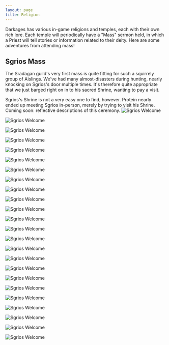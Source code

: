 ```yaml
---
layout: page
title: Religion
---
```


Darkages has various in-game religions and temples, each with their own rich lore. Each temple will periodically have a "Mass" sermon held, in which a Priest will tell stories or information related to their deity. Here are some adventures from attending mass!

## Sgrios Mass

The Sradagan guild's very first mass is quite fitting for such a squirrely group of Aislings. We've had many almost-disasters during hunting, nearly knocking on Sgrios's door multiple times. It's therefore quite appropriate that we just barged right on in to his sacred Shrine, wanting to pay a visit.

Sgrios's Shrine is not a very easy one to find, however. Protein nearly ended up meeting Sgrios in-person, merely by trying to visit his Shrine. Coming soon: reflective descriptions of this ceremony.
![Sgrios Welcome](/public/images/sgrios/sgrios-welcome.png)

![Sgrios Welcome](/public/images/sgrios/pre-mass.png)

![Sgrios Welcome](/public/images/sgrios/mass-start.png)

![Sgrios Welcome](/public/images/sgrios/mass-1.png)

![Sgrios Welcome](/public/images/sgrios/mass-2.png)

![Sgrios Welcome](/public/images/sgrios/crasher-bad.png)

![Sgrios Welcome](/public/images/sgrios/rikujo-dark-side.png)

![Sgrios Welcome](/public/images/sgrios/protein-retelling-entry.png)

![Sgrios Welcome](/public/images/sgrios/lies.png)

![Sgrios Welcome](/public/images/sgrios/spion-sgrios-1.png)

![Sgrios Welcome](/public/images/sgrios/protein-first-scar.png)

![Sgrios Welcome](/public/images/sgrios/protein-contemplates-scar.png)

![Sgrios Welcome](/public/images/sgrios/protein-question.png)

![Sgrios Welcome](/public/images/sgrios/protein-confused.png)

![Sgrios Welcome](/public/images/sgrios/mass-end.png)

![Sgrios Welcome](/public/images/sgrios/protein-intrigue.png)

![Sgrios Welcome](/public/images/sgrios/protein-considers-murder.png)

![Sgrios Welcome](/public/images/sgrios/protein-thanks.png)

![Sgrios Welcome](/public/images/sgrios/protein-leaves.png)

![Sgrios Welcome](/public/images/sgrios/protein-ptsd.png)

![Sgrios Welcome](/public/images/sgrios/protein-finds-friend.png)

![Sgrios Welcome](/public/images/sgrios/protein-loses-friend.png)

![Sgrios Welcome](/public/images/sgrios/protein-normal.png)

![Sgrios Welcome](/public/images/sgrios/protein-scar-2.png)